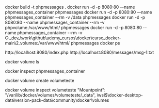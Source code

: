 docker build -t phpmessages .
docker run -d -p 8080:80 --name  phpmessages_container phpmessages
docker run -d -p 8080:80 --name phpmessages_container --rm -v /data phpmessages
docker run -d -p 8080:80 --name phpmessages_container --rm -v phpvolume:/var/www/html/ phpmessages
docker run -d -p 8080:80 --name phpmessages_container --rm -v C:\_dev_\work\github\udemy_cursos\docker\curso_docker-main\2_volumes:/var/www/html/ phpmessages
docker ps 

http://localhost:8080/index.php
http://localhost:8080/messages/msg-1.txt


docker volume ls

docker inspect phpmessages_container

docker volume create volumeteste

docker volume inspect volumeteste
"Mountpoint": "/var/lib/docker/volumes/volumeteste/_data",
\\wsl$\docker-desktop-data\version-pack-data\community\docker\volumes